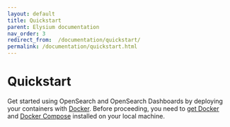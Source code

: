 ```yaml
---
layout: default
title: Quickstart
parent: Elysium documentation
nav_order: 3
redirect_from:  /documentation/quickstart/
permalink: /documentation/quickstart.html
---
```


# Quickstart

Get started using OpenSearch and OpenSearch Dashboards by deploying your containers with [Docker](https://www.docker.com/). Before proceeding, you need to [get Docker](https://docs.docker.com/get-docker/) and [Docker Compose](https://github.com/docker/compose) installed on your local machine. 